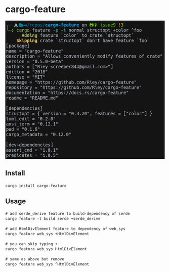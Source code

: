 # cargo-feature

![preview](https://github.com/Riey/cargo-feature/blob/master/preview.png)

## Install

`cargo install cargo-feature`

## Usage

```
# add serde_derive feature to build-dependency of serde
cargo feature -t build serde +serde_derive

# add HtmlDivElement feature to dependency of web_sys 
cargo feature web_sys +HtmlDivElement

# you can skip typing +
cargo feature web_sys HtmlDivElement

# same as above but remove
cargo feature web_sys ^HtmlDivElement
```
